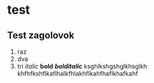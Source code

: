 # test
## Test zagolovok 
1. raz
2. dva
3. tri
*italic*
**bold**
***bolditalic***
ksghlkshgshglkhsglkh
khfhfkshflkaflhalkfhlakhflkahfhaflkhafkahf